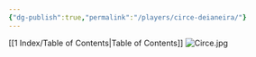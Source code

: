 ```yaml
---
{"dg-publish":true,"permalink":"/players/circe-deianeira/"}
---
```


[[1 Index/Table of Contents\|Table of Contents]]
![Circe.jpg](/img/user/Z_Templates/Circe.jpg)